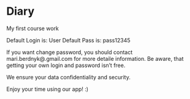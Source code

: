 # Diary
My first course work

Default Login is: 	User
Default Pass is:		pass12345

If you want change password, you should contact mari.berdnyk@.gmail.com for more detaile information. Be aware, that getting your own login and password isn’t free. 

We ensure your data confidentiality and security.

Enjoy your time using our app! :)
